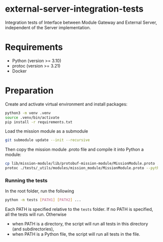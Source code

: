 # external-server-integration-tests

Integration tests of Interface between Module Gateway and External Server, independent of the Server implementation.

# Requirements

- Python (version >= 3.10)
- protoc (version >= 3.21)
- Docker

# Preparation

Create and activate virtual environment and install packages:

```bash
python3 -m venv .venv
source .venv/bin/activate
pip install -r requirements.txt
```

Load the mission module as a submodule

```bash
git submodule update --init --recursive
```

Then copy the mission module .proto file and compile it into Python a module:

```bash
cp lib/mission-module/lib/protobuf-mission-module/MissionModule.proto ./tests/_utils/modules/mission_module/ && \
protoc ./tests/_utils/modules/mission_module/MissionModule.proto --python_out=. --pyi_out=.
```

### Running the tests

In the root folder, run the following
```bash
python -m tests [PATH1] [PATH2] ...
```

Each PATH is specified relative to the `tests` folder. If no PATH is specified, all the tests will run. Otherwise
- when PATH is a directory, the script will run all tests in this directory (and subdirectories),
- when PATH is a Python file, the script will run all tests in the file.

